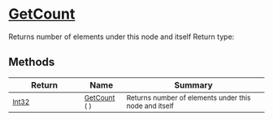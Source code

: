 # [GetCount](./HierarchyElement-100664014.md)

Returns number of elements under this node and itself
Return type:
## Methods

| Return | Name | Summary | 
| --- | --- | --- | 
| <sub>[Int32](https://docs.microsoft.com/en-us/dotnet/api/System.Int32)</sub><img width=200/>| <sub>[GetCount](./HierarchyElement-100664014.md) (  )</sub>| <sub>Returns number of elements under this node and itself</sub><img width=200/>| <br>



